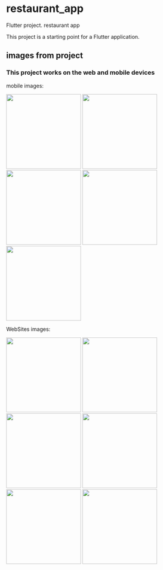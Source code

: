 # restaurant_app

Flutter project. restaurant app

This project is a starting point for a Flutter application.

## images from project

### This project works on the web and mobile devices

mobile images:

<div>

<img src="https://user-images.githubusercontent.com/127438940/225170511-d5e291ec-e39e-4088-81ca-43d41a5e9b64.png" width="200">
<img src="https://user-images.githubusercontent.com/127438940/225170512-1fdfa7d2-4bd9-43e9-b6df-5e4bf6b4ed5a.png" width="200">
<img src="https://user-images.githubusercontent.com/127438940/225170515-40441fa8-ed4a-4797-ab6c-a56515735a46.png" width="200">
<img src="https://user-images.githubusercontent.com/127438940/225170519-b6ff30d4-af7b-45f6-8ec1-ff59d66267cf.png" width="200">
<img src="https://user-images.githubusercontent.com/127438940/225170524-532201d7-f09b-428c-ae6c-6fc22cdadfa8.png" width="200">

</div>

WebSites images:
<div>
<img src="https://user-images.githubusercontent.com/127438940/225170503-6baa3a81-b702-47d0-9c9c-b95e6320caf0.png" width="200">
<img src="https://user-images.githubusercontent.com/127438940/225170529-57f8bac7-8e53-4c90-b495-55f8561a0f3c.png" width="200">
<img src="https://user-images.githubusercontent.com/127438940/225170530-75435d39-0b73-4fd6-9acd-1b93a391ea36.png" width="200">
<img src="https://user-images.githubusercontent.com/127438940/225170533-5cfa70b5-0e08-4ae4-8c9e-8d07cbad55eb.png" width="200">
<img src="https://user-images.githubusercontent.com/127438940/225170535-89308571-c66d-4043-92a4-ec86fee8748c.png" width="200">
<img src="https://user-images.githubusercontent.com/127438940/225170539-9f98c014-dfd6-4b50-bb6d-c1938796fbfb.png" width="200">
</div>
